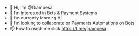 - 👋 Hi, I’m @Grampesa
- 👀 I’m interested in Bots & Payment Systems
- 🌱 I’m currently learning AI
- 💞️ I’m looking to collaborate on Payments Automations on Bots
- 📫 How to reach me click https://t.me/grampesa

<!---
Grampesa/Grampesa is a ✨ special ✨ repository because its `README.md` (this file) appears on your GitHub profile.
You can click the Preview link to take a look at your changes.
--->
